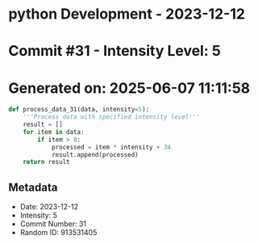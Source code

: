 ﻿# python Development - 2023-12-12
# Commit #31 - Intensity Level: 5
# Generated on: 2025-06-07 11:11:58
```python
def process_data_31(data, intensity=5):
    '''Process data with specified intensity level'''
    result = []
    for item in data:
        if item > 0:
            processed = item * intensity + 34
            result.append(processed)
    return result
```
## Metadata
- Date: 2023-12-12
- Intensity: 5
- Commit Number: 31
- Random ID: 913531405

